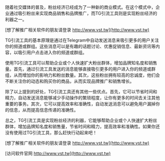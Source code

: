 随着社交媒体的普及，粉丝经济已经成为了一种新的商业模式。在这个模式中，企业通过吸引粉丝来实现商品销售和品牌推广，而TG引流工具则是实现粉丝经济的利器之一。

[想了解推广相关软件的朋友请登录 http://www.vst.tw](http://www.vst.tw)

TG引流工具的基本原理是通过在Telegram中自动发送消息来吸引更多的用户关注你的频道或群组。这些消息可以是有趣的话题讨论、优惠促销信息、最新资讯等内容，以吸引用户点击进入你的频道或群组。

使用TG引流工具可以帮助企业或个人快速扩大粉丝群体，增加品牌知名度和销售量。首先，通过引流工具发送的消息能够直接吸引更多的用户进入你的频道或群组，从而增加你的影响力和粉丝数量。其次，这些粉丝拥有较高的忠诚度，他们会不断关注你的动态和购买你的商品，从而实现品牌推广和销售增长。

除了以上提到的好处，TG引流工具还有其他一些优点。首先，它可以节省时间和精力，自动发送消息能够减少手动操作的繁琐程度，让你有更多的时间去关注其他重要的事务。其次，它可以提高效率和准确性，自动发送消息可以避免用户漏掉你的信息，从而提高信息传递的准确性。

总之，TG引流工具是实现粉丝经济的利器，它能够帮助企业或个人快速扩大粉丝群体，增加品牌知名度和销售量，节省时间和精力，提高效率和准确性。如果你还没有使用过TG引流工具，那么赶快行动起来吧！

[想了解推广相关软件的朋友请登录 http://www.vst.tw](http://www.vst.tw)


[访问软件官网 http://www.vst.tw](http://www.vst.tw)
